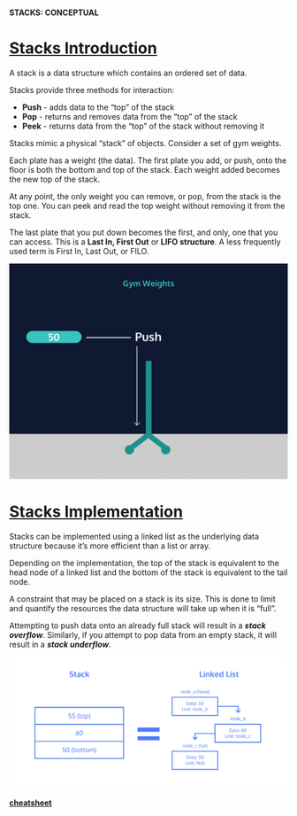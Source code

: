 #### STACKS: CONCEPTUAL
# [Stacks Introduction](https://www.codecademy.com/courses/linear-data-structures/lessons/learn-stacks-general/exercises/stacks-general-intro)
A stack is a data structure which contains an ordered set of data.

Stacks provide three methods for interaction:
* **Push** - adds data to the “top” of the stack
* **Pop** - returns and removes data from the “top” of the stack
* **Peek** - returns data from the “top” of the stack without removing it

Stacks mimic a physical “stack” of objects. 
Consider a set of gym weights.

Each plate has a weight (the data). 
The first plate you add, or push, onto the floor is both the bottom and top of the stack. 
Each weight added becomes the new top of the stack.

At any point, the only weight you can remove, or pop, from the stack is the top one. 
You can peek and read the top weight without removing it from the stack.

The last plate that you put down becomes the first, and only, one that you can access. 
This is a **Last In, First Out** or **LIFO structure**. A less frequently used term is First In, Last Out, or FILO.

<img src="weight_Stacking.webp" width=600 />

# [Stacks Implementation](https://www.codecademy.com/courses/linear-data-structures/lessons/learn-stacks-general/exercises/stacks-general-implementation)
Stacks can be implemented using a linked list as the underlying data structure because it’s more efficient than a list or array.

Depending on the implementation, the top of the stack is equivalent to the head node of a linked list and the bottom of the stack is equivalent to the tail node.

A constraint that may be placed on a stack is its size. 
This is done to limit and quantify the resources the data structure will take up when it is “full”.

Attempting to push data onto an already full stack will result in a ***stack overflow***. Similarly, if you attempt to pop data from an empty stack, it will result in a ***stack underflow***.

<img src="stack_linked_list.svg" width=600 />

#### [cheatsheet](https://www.codecademy.com/learn/linear-data-structures/modules/cspath-stacks/cheatsheet)
